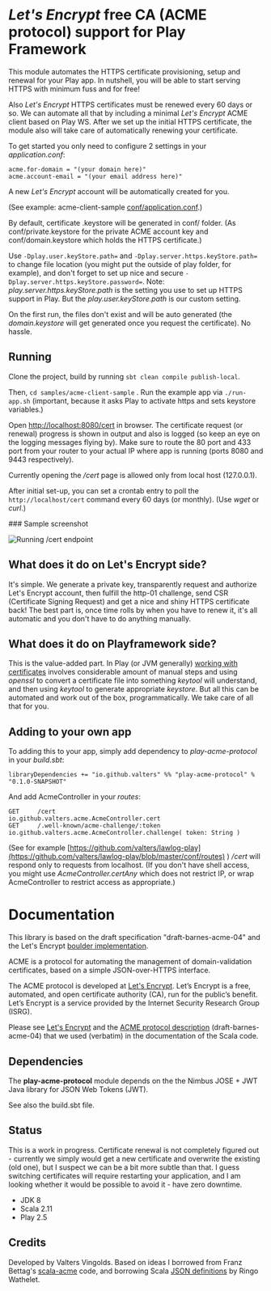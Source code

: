 # *Let's Encrypt* free CA (ACME protocol) support for Play Framework

This module automates the HTTPS certificate provisioning, setup and renewal for your Play app. In nutshell, you will be able to start serving HTTPS with minimum fuss and for free!

Also *Let's Encrypt* HTTPS certificates must be renewed every 60 days or so. We can automate all that by including a minimal *Let's Encrypt* ACME client based on Play WS. After we set up the initial HTTPS certificate, the module also will take care of automatically renewing your certificate.

To get started you only need to configure 2 settings in your _application.conf_:
```
acme.for-domain = "(your domain here)"
acme.account-email = "(your email address here)"
```

A new *Let's Encrypt* account will be automatically created for you.

(See example: acme-client-sample [conf/application.conf](https://github.com/valters/play-acme-protocol/blob/master/samples/acme-client-sample/conf/application.conf).)

By default, certificate .keystore will be generated in conf/ folder. (As conf/private.keystore for the private ACME account key and conf/domain.keystore which holds the HTTPS certificate.)

Use `-Dplay.user.keyStore.path=` and `-Dplay.server.https.keyStore.path=` to change file location (you might put the outside of play folder, for example), and don't forget to set up nice and secure `-Dplay.server.https.keyStore.password=`.
Note: _play.server.https.keyStore.path_ is the setting you use to set up HTTPS support in Play. But the _play.user.keyStore.path_ is our custom setting.

On the first run, the files don't exist and will be auto generated (the _domain.keystore_ will get generated once you request the certificate). No hassle.

## Running

Clone the project, build by running `sbt clean compile publish-local`.

Then, `cd samples/acme-client-sample` . Run the example app via `./run-app.sh` (important, because it asks Play to activate https and sets keystore variables.)

Open [http://localhost:8080/cert](http://localhost:8080/cert) in browser. The certificate request (or renewal) progress is shown in output and also is logged (so keep an eye on the logging messages flying by). Make sure to route the 80 port and 433 port from your router to your actual IP where app is running (ports 8080 and 9443 respectively).

Currently opening the _/cert_ page is allowed only from local host (127.0.0.1).

After initial set-up, you can set a crontab entry to poll the `http://localhost/cert` command every 60 days (or monthly). (Use _wget_ or _curl_.)

### Sample screenshot

![Running /cert endpoint](https://valters.github.io/play-acme-protocol/certify-progress-screenshot.png)

## What does it do on Let's Encrypt side?

It's simple. We generate a private key, transparently request and authorize Let's Encrypt account, then fulfill the http-01 challenge, send CSR (Certificate Signing Request) and get a nice and shiny HTTPS certificate back!
The best part is, once time rolls by when you have to renew it, it's all automatic and you don't have to do anything manually.

## What does it do on Playframework side?

This is the value-added part. In Play (or JVM generally) [working with certificates](https://www.playframework.com/documentation/2.5.x/CertificateGeneration) involves considerable amount of manual steps and using _openssl_ to convert a certificate file into something _keytool_ will understand, and then using _keytool_ to generate appropriate _keystore_. But all this can be automated and work out of the box, programmatically. We take care of all that for you.

## Adding to your own app

To adding this to your app, simply add dependency to _play-acme-protocol_ in your _build.sbt_:
```
libraryDependencies += "io.github.valters" %% "play-acme-protocol" % "0.1.0-SNAPSHOT"
```

And add AcmeController in your _routes_:
```
GET     /cert                                 io.github.valters.acme.AcmeController.cert
GET     /.well-known/acme-challenge/:token    io.github.valters.acme.AcmeController.challenge( token: String )
```

(See for example [https://github.com/valters/lawlog-play](https://github.com/valters/lawlog-play/blob/master/conf/routes) )
_/cert_ will respond only to requests from localhost. (If you don't have shell access, you might use _AcmeController.certAny_ which does not restrict IP, or wrap AcmeController to restrict access as appropriate.)

# Documentation

This library is based on the draft specification "draft-barnes-acme-04" and the Let's Encrypt [boulder implementation](https://github.com/letsencrypt/boulder/blob/release/docs/acme-divergences.md).

ACME is a protocol for automating the management of domain-validation certificates, based on a simple JSON-over-HTTPS interface.

The ACME protocol is developed at [Let's Encrypt](https://letsencrypt.org/). Let’s Encrypt is a free, automated, and open certificate authority (CA), run for the public’s benefit.
Let’s Encrypt is a service provided by the Internet Security Research Group (ISRG).

Please see [Let's Encrypt](https://letsencrypt.org/) and the [ACME protocol description](https://tools.ietf.org/html/draft-ietf-acme-acme-04)
 (draft-barnes-acme-04) that we used (verbatim) in the documentation of the Scala code.

## Dependencies

The **play-acme-protocol** module depends on the the Nimbus JOSE + JWT Java library for JSON Web Tokens (JWT).

See also the build.sbt file.

## Status

This is a work in progress. Certificate renewal is not completely figured out - currently we simply would get a new certificate and overwrite the existing (old one), but I suspect we can be a bit more subtle than that. I guess switching certificates will require restarting your application, and I am looking whether it would be possible to avoid it - have zero downtime.

- JDK 8
- Scala 2.11
- Play 2.5


## Credits

Developed by Valters Vingolds.
Based on ideas I borrowed from Franz Bettag's [scala-acme](https://github.com/wasted/scala-acme) code, and borrowing Scala [JSON definitions](https://github.com/workingDog/acme-protocol) by Ringo Wathelet.
